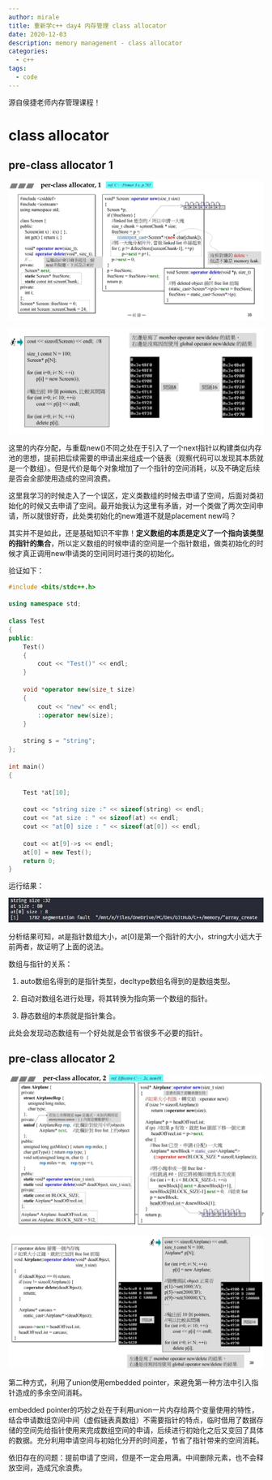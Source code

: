 ```yaml
---
author: mirale
title: 重新学c++ day4 内存管理 class allocator
date: 2020-12-03
description: memory management - class allocator
categories:
  - c++
tags:
  - code
---
```


源自侯捷老师内存管理课程！

# class allocator

## pre-class allocator 1

![](class_allocator1.jpg)

![](class_allocator1case.jpg)

这里的内存分配，与重载new()不同之处在于引入了一个next指针以构建类似内存池的思想，提前把后续需要的申请出来组成一个链表（观察代码可以发现其本质就是一个数组）。但是代价是每个对象增加了一个指针的空间消耗，以及不确定后续是否会全部使用造成的空间浪费。

这里我学习的时候走入了一个误区，定义类数组的时候去申请了空间，后面对类初始化的时候又去申请了空间。最开始我认为这里有矛盾，对一个类做了两次空间申请，所以就很好奇，此处类初始化的new难道不就是placement new吗？

其实并不是如此，还是基础知识不牢靠！**定义数组的本质是定义了一个指向该类型的指针的集合**，所以定义数组的时候申请的空间是一个指针数组，做类初始化的时候才真正调用new申请类的空间同时进行类的初始化。

验证如下：
```cpp
#include <bits/stdc++.h>

using namespace std;

class Test
{
public:
    Test()
    {
        cout << "Test()" << endl;
    }

    void *operator new(size_t size)
    {
        cout << "new" << endl;
        ::operator new(size);
    }

    string s = "string";
};

int main()
{

    Test *at[10];

    cout << "string size :" << sizeof(string) << endl;
    cout << "at size : " << sizeof(at) << endl;
    cout << "at[0] size : " << sizeof(at[0]) << endl;

    cout << at[9]->s << endl;
    at[0] = new Test();
    return 0;
}
```
运行结果：

![](testClassArrayRun.jpg)

分析结果可知，at是指针数组大小，at[0]是第一个指针的大小，string大小远大于前两者，故证明了上面的说法。

数组与指针的关系：

1. auto数组名得到的是指针类型，decltype数组名得到的是数组类型。

2. 自动对数组名进行处理，将其转换为指向第一个数组的指针。

3. 静态数组的本质就是指针集合。

此处会发现动态数组有一个好处就是会节省很多不必要的指针。

## pre-class allocator 2

![](class_allocator2.jpg)

![](class_allocator2case.jpg)

第二种方式，利用了union使用embedded pointer，来避免第一种方法中引入指针造成的多余空间消耗。

embedded pointer的巧妙之处在于利用union一片内存给两个变量使用的特性，结合申请数组空间中间（虚假链表真数组）不需要指针的特点，临时借用了数据存储的空间先给指针使用来完成数组空间的申请，后续进行初始化之后又变回了具体的数据。充分利用申请空间与初始化分开的时间差，节省了指针带来的空间消耗。

依旧存在的问题：提前申请了空间，但是不一定会用满。中间删除元素，也不会释放空间，造成冗余浪费。
